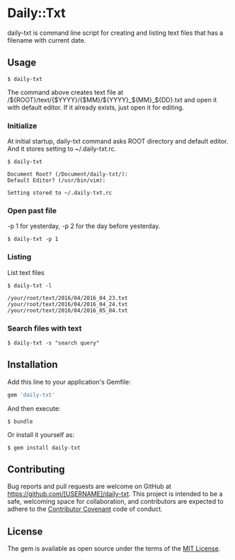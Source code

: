 # Daily::Txt

daily-txt is command line script for creating and listing text files that has a filename with current date.

## Usage

```
$ daily-txt
```

The command above creates text file at /${ROOT}/text/{$YYYY}/{$MM}/${YYYY}_${MM}_${DD}.txt
and open it with default editor. If it already exists, just open it for editing.

### Initialize

At initial startup, daily-txt command asks ROOT directory and default editor. And it stores
setting to ~/.daily-txt.rc.

```
$ daily-txt

Document Root? (/Document/daily-txt/): 
Default Editor? (/usr/bin/vim): 

Setting stored to ~/.daily-txt.rc
```

### Open past file

-p 1 for yesterday, -p 2 for the day before yesterday.

```
$ daily-txt -p 1
```

### Listing

List text files

```
$ daily-txt -l

/your/root/text/2016/04/2016_04_23.txt
/your/root/text/2016/04/2016_04_24.txt
/your/root/text/2016/04/2016_05_04.txt
```

### Search files with text

```
$ daily-txt -s "search query"
```

## Installation

Add this line to your application's Gemfile:

```ruby
gem 'daily-txt'
```

And then execute:

    $ bundle

Or install it yourself as:

    $ gem install daily-txt


## Contributing

Bug reports and pull requests are welcome on GitHub at https://github.com/[USERNAME]/daily-txt. This project is intended to be a safe, welcoming space for collaboration, and contributors are expected to adhere to the [Contributor Covenant](http://contributor-covenant.org) code of conduct.


## License

The gem is available as open source under the terms of the [MIT License](http://opensource.org/licenses/MIT).

